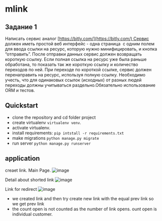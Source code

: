 # mlink

## Задание 1

Написать сервис аналог [https://bitly.com/](https://bitly.com/) Сервис должен иметь простой веб интерфейс - одна страница  с одним полем для ввода ссылки на ресурс, которую нужно минифицировать, и кнопка “отправить”. После отправки данных сервис должен возвращать короткую ссылку. Если полная ссылка на ресурс уже была раньше обработана, то показать так же короткую ссылку и количество переходов по ней. При переходе по короткой ссылке, сервис должен перенаправить на ресурс, используя полную ссылку. Необходимо учесть, что для одинаковых ссылок (исходных) от разных людей переходы должны учитываться раздельно.Обязательно использование ORM и тестов.

## Quickstart
- clone the repository and cd folder project
- create virtualenv `virtualenv venv`.
- activate virtualenv.
- install requirements: `pip intstall -r requirements.txt`
- make migrations `python manage.py migrate`
- run server `python manage.py runserver`

## application

creaet link. Main Page.
![image](https://user-images.githubusercontent.com/52758126/210406281-00ee8155-b416-46fd-9942-689a85efc7fd.png)

Detail about shorted link
![image](https://user-images.githubusercontent.com/52758126/210407771-d31475b7-f911-4b48-881d-15e0de47f5c2.png)

Link for redirect
![image](https://user-images.githubusercontent.com/52758126/210408005-0251fb14-280c-4533-beca-b1294fbc2337.png)


- we created link and then try create new link with the equal prev link so we get prev link
- the count open is not counted as the number of link opens. ount open is individual customer.
